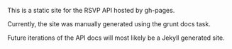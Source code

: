 This is a static site for the RSVP API hosted by gh-pages.

Currently, the site was manually generated using the grunt docs task.

Future iterations of the API docs will most likely be a Jekyll generated site.

